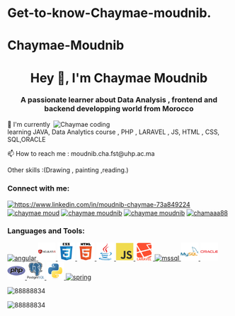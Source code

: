 # Get-to-know-Chaymae-moudnib.
# Chaymae-Moudnib
<h1 align="center">Hey 👋, I'm Chaymae Moudnib</h1>
<div>
    
</div>
<h3 align="center">A passionate learner about Data Analysis , frontend and backend developping world from Morocco</h3>
<img align="right" src="https://img.freepik.com/premium-vector/girl-coding-designing-with-pc-illustration_418302-2383.jpg?w=360" alt="Chaymae coding" width="400">

<p>🌱 I'm currently learning JAVA, Data Analytics course , PHP , LARAVEL , JS, HTML , CSS, SQL,ORACLE</p>
<p>📫 How to reach me : moudnib.cha.fst@uhp.ac.ma </p>
<p>Other skills :(Drawing , painting ,reading.)</p>
<h3 align="left">Connect with me:</h3>
<p align="left">
<a href="https://linkedin.com/in/https://www.linkedin.com/in/moudnib-chaymae-73a849224" target="blank"><img align="center" src="https://raw.githubusercontent.com/rahuldkjain/github-profile-readme-generator/master/src/images/icons/Social/linked-in-alt.svg" alt="https://www.linkedin.com/in/moudnib-chaymae-73a849224" height="30" width="40" /></a>
<a href="https://kaggle.com/chaymae moud" target="blank"><img align="center" src="https://raw.githubusercontent.com/rahuldkjain/github-profile-readme-generator/master/src/images/icons/Social/kaggle.svg" alt="chaymae moud" height="30" width="40" /></a>
<a href="https://fb.com/chaymae moudnib" target="blank"><img align="center" src="https://raw.githubusercontent.com/rahuldkjain/github-profile-readme-generator/master/src/images/icons/Social/facebook.svg" alt="chaymae moudnib" height="30" width="40" /></a>
<a href="https://instagram.com/chaymae moudnib" target="blank"><img align="center" src="https://raw.githubusercontent.com/rahuldkjain/github-profile-readme-generator/master/src/images/icons/Social/instagram.svg" alt="chaymae moudnib" height="30" width="40" /></a>
<a href="https://discord.gg/chamaaa88" target="blank"><img align="center" src="https://raw.githubusercontent.com/rahuldkjain/github-profile-readme-generator/master/src/images/icons/Social/discord.svg" alt="chamaaa88" height="30" width="40" /></a>
</p>

<h3 align="left">Languages and Tools:</h3>
<p align="left"> <a href="https://angular.io" target="_blank" rel="noreferrer"> 
    <img src="https://angular.io/assets/images/logos/angular/angular.svg" alt="angular" width="40" height="40"/> </a>
     <a href="https://angular.io" target="_blank" rel="noreferrer"> <img src="https://raw.githubusercontent.com/devicons/devicon/master/icons/angularjs/angularjs-original-wordmark.svg" alt="angularjs" width="40" height="40"/> </a> <a href="https://www.w3schools.com/css/" target="_blank" rel="noreferrer"> <img src="https://raw.githubusercontent.com/devicons/devicon/master/icons/css3/css3-original-wordmark.svg" alt="css3" width="40" height="40"/> </a> 
     <a href="https://www.w3.org/html/" target="_blank" rel="noreferrer"> <img src="https://raw.githubusercontent.com/devicons/devicon/master/icons/html5/html5-original-wordmark.svg" alt="html5" width="40" height="40"/> </a> <a href="https://www.java.com" target="_blank" rel="noreferrer"> <img src="https://raw.githubusercontent.com/devicons/devicon/master/icons/java/java-original.svg" alt="java" width="40" height="40"/> </a> <a href="https://developer.mozilla.org/en-US/docs/Web/JavaScript" target="_blank" rel="noreferrer"> <img src="https://raw.githubusercontent.com/devicons/devicon/master/icons/javascript/javascript-original.svg" alt="javascript" width="40" height="40"/> </a> <a href="https://laravel.com/" target="_blank" rel="noreferrer"> <img src="https://raw.githubusercontent.com/devicons/devicon/master/icons/laravel/laravel-plain-wordmark.svg" alt="laravel" width="40" height="40"/> </a> <a href="https://www.microsoft.com/en-us/sql-server" target="_blank" rel="noreferrer"> <img src="https://www.svgrepo.com/show/303229/microsoft-sql-server-logo.svg" alt="mssql" width="40" height="40"/> </a> <a href="https://www.mysql.com/" target="_blank" rel="noreferrer"> <img src="https://raw.githubusercontent.com/devicons/devicon/master/icons/mysql/mysql-original-wordmark.svg" alt="mysql" width="40" height="40"/> </a> <a href="https://www.oracle.com/" target="_blank" rel="noreferrer"> <img src="https://raw.githubusercontent.com/devicons/devicon/master/icons/oracle/oracle-original.svg" alt="oracle" width="40" height="40"/> </a> <a href="https://www.php.net" target="_blank" rel="noreferrer"> <img src="https://raw.githubusercontent.com/devicons/devicon/master/icons/php/php-original.svg" alt="php" width="40" height="40"/> </a> <a href="https://www.postgresql.org" target="_blank" rel="noreferrer"> <img src="https://raw.githubusercontent.com/devicons/devicon/master/icons/postgresql/postgresql-original-wordmark.svg" alt="postgresql" width="40" height="40"/> </a> <a href="https://www.python.org" target="_blank" rel="noreferrer"> <img src="https://raw.githubusercontent.com/devicons/devicon/master/icons/python/python-original.svg" alt="python" width="40" height="40"/> </a> <a href="https://spring.io/" target="_blank" rel="noreferrer"> <img src="https://www.vectorlogo.zone/logos/springio/springio-icon.svg" alt="spring" width="40" height="40"/> </a> </p>
<!-- <div height="400">
    <p><img align="left" src="https://github-readme-stats.vercel.app/api/top-langs?username=88888834&show_icons=true&locale=en&layout=compact" alt="88888834" /></p>
</div> -->
<!-- 

<p>&nbsp;<img align="left" src="https://github-readme-stats.vercel.app/api?username=88888834&show_icons=true&locale=en" alt="88888834" /></p>

<p><img align="center" src="https://github-readme-streak-stats.herokuapp.com/?user=88888834&" alt="88888834" /></p> -->



</div>


<p>&nbsp;<img align="left" src="https://github-readme-stats.vercel.app/api?username=88888834&show_icons=true&locale=en" alt="88888834" /></p>

<p><img align="center" src="https://github-readme-streak-stats.herokuapp.com/?user=88888834&" alt="88888834" /></p>
